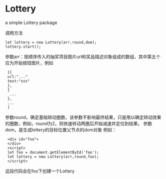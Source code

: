 # Lottery
a simple Lottery package 

调用方法

    let lottery = new Lottery(arr,round,dom);
    lottery.start();
    
参数arr：按顺序传入的抽奖项目图片url和奖品描述对象组成的数组，其中第五个应为开始按钮图片，例如
    
     [{
     url:"..."
     text:"xxx"
     },
     {
      ...
     },
     ...
     ]

参数round，确定基础转动圈数，该参数不影响最终结果，只是用以确定转动效果的圈数，例如，round为2，则快速转动两圈后开始减速并定位到结果。
参数dom，是生成lottery的目标位置父节点的dom对象
例如：

     <div id="foo">
     </div>
     <script>
     let foo = document.getElementById('foo');
     let lottery = new Lottery(arr,round,foo);
     </script>
     
这段代码会在foo下创建一个Lottery
